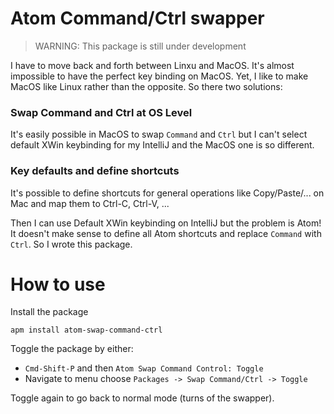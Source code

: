 # Atom Command/Ctrl swapper

> WARNING: This package is still under development

I have to move back and forth between Linxu and MacOS. It's almost
impossible to have the perfect key binding on MacOS. Yet, I like to make MacOS
like Linux rather than the opposite. So there two solutions:

### Swap Command and Ctrl at OS Level ###

It's easily possible in MacOS to swap `Command` and `Ctrl` but I can't select
default XWin keybinding for my IntelliJ and the MacOS one is so different.

### Key defaults and define shortcuts ###

It's possible to define shortcuts for general operations like
Copy/Paste/... on Mac and map them to Ctrl-C, Ctrl-V, ...

Then I can use Default XWin keybinding on IntelliJ but the problem is
Atom! It doesn't make sense to define all Atom shortcuts and replace
`Command` with `Ctrl`. So I wrote this package.

# How to use

Install the package

```
apm install atom-swap-command-ctrl
```

Toggle the package by either:

- `Cmd-Shift-P` and then `Atom Swap Command Control: Toggle`
- Navigate to menu choose `Packages -> Swap Command/Ctrl -> Toggle`

Toggle again to go back to normal mode (turns of the swapper).
